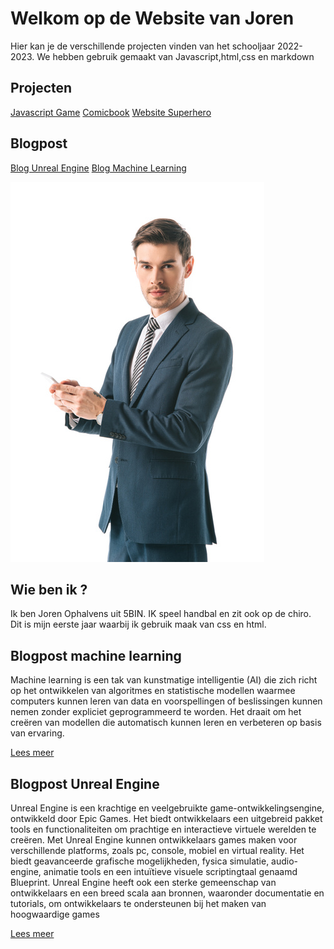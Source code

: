 # Welkom op de Website van Joren 

Hier kan je de verschillende projecten vinden van het schooljaar 2022-2023. We hebben gebruik gemaakt van Javascript,html,css en markdown

## Projecten


[Javascript Game](javascriptgame.md)
[Comicbook](comicbook.md)
[Website Superhero](website.md)


## Blogpost 
[Blog Unreal Engine](blogunrealengine.md)
[Blog Machine Learning](blogmachinelearning.md)


![Foto van mezelf](fotos/../../fotos/mezelf.jpg)
    
## Wie ben ik ? 
<p>Ik ben Joren Ophalvens uit 5BIN. IK speel handbal en zit ook op de chiro.<br>Dit is mijn eerste jaar waarbij ik gebruik maak van css en html.</br></p>

## Blogpost machine learning
<p>
Machine learning is een tak van kunstmatige intelligentie (AI) die zich richt op het ontwikkelen van algoritmes en statistische modellen waarmee computers kunnen leren van data en voorspellingen of beslissingen kunnen nemen zonder expliciet geprogrammeerd te worden. Het draait om het creëren van modellen die automatisch kunnen leren en verbeteren op basis van ervaring.

[Lees meer](blogmachinelearning.md)
</p>

 ## Blogpost Unreal Engine
  
<p>
Unreal Engine is een krachtige en veelgebruikte game-ontwikkelingsengine, ontwikkeld door Epic Games. Het biedt ontwikkelaars een uitgebreid pakket tools en functionaliteiten om prachtige en interactieve virtuele werelden te creëren. Met Unreal Engine kunnen ontwikkelaars games maken voor verschillende platforms, zoals pc, console, mobiel en virtual reality. Het biedt geavanceerde grafische mogelijkheden, fysica simulatie, audio-engine, animatie tools en een intuïtieve visuele scriptingtaal genaamd Blueprint. Unreal Engine heeft ook een sterke gemeenschap van ontwikkelaars en een breed scala aan bronnen, waaronder documentatie en tutorials, om ontwikkelaars te ondersteunen bij het maken van hoogwaardige games

[Lees meer](blogunrealengine.md)
</p>




